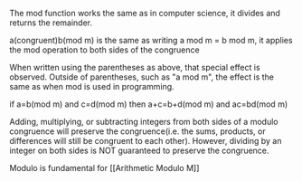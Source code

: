 The mod function works the same as in computer science, it divides and returns the remainder.

a(congruent)b(mod m) is the same as writing a mod m = b mod m, it applies the mod operation to both sides of the congruence

When written using the parentheses as above, that special effect is observed. Outside of parentheses, such as "a mod m", the effect is the same as when mod is used in programming.

if a=b(mod m) and c=d(mod m) then a+c=b+d(mod m) and ac=bd(mod m)

Adding, multiplying, or subtracting integers from both sides of a modulo congruence will preserve the congruence(i.e. the sums, products, or differences will still be congruent to each other).
However, dividing by an integer on both sides is NOT guaranteed to preserve the congruence.

Modulo is fundamental for [[Arithmetic Modulo M]]